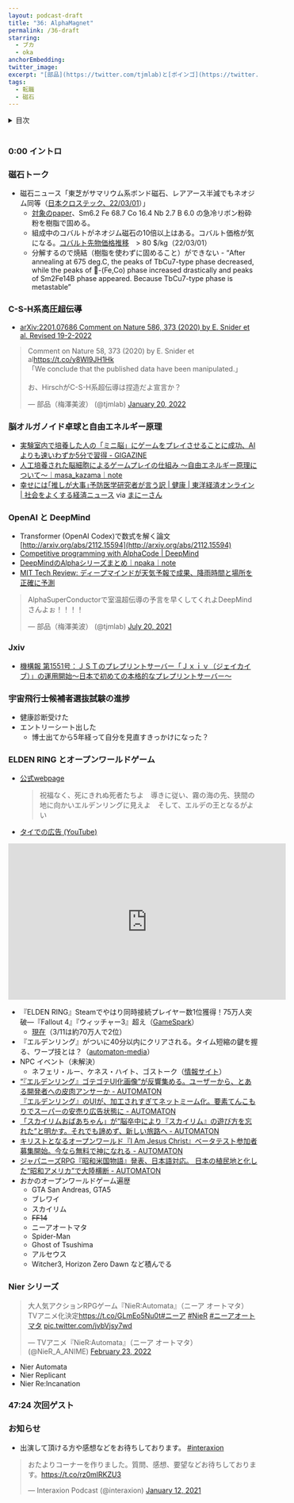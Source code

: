 ```yaml
---
layout: podcast-draft
title: "36: AlphaMagnet"
permalink: /36-draft
starring:
  - ブカ
  - oka
anchorEmbedding: 
twitter_image: 
excerpt: "[部品](https://twitter.com/tjmlab)と[ボインゴ](https://twitter.com/toshakuukan)で転職活動、ぶログでストレス発散、次回ゲストなどについて話しました。"
tags:
  - 転職
  - 磁石
---
```


<details>
<!-- https://github.com/gettalong/kramdown/issues/155#issuecomment-339793629 -->
<summary markdown='span'>目次</summary>
<nav>
  * this unordered seed list will be replaced by toc as unordered list
  {:toc}
<!-- https://stackoverflow.com/a/38419441/11480802 -->
</nav>
</details>
<br>

### 0:00 イントロ

### 磁石トーク

- 磁石ニュース「東芝がサマリウム系ボンド磁石、レアアース半減でもネオジム同等（[日本クロステック、22/03/01](https://xtech.nikkei.com/atcl/nxt/news/18/12324/)）」
  - [対象のpaper](https://papers.ssrn.com/sol3/papers.cfm?abstract_id=4007236)、Sm6.2 Fe 68.7 Co 16.4 Nb 2.7 B 6.0 の急冷リボン粉砕粉を樹脂で固める。
  - 組成中のコバルトがネオジム磁石の10倍以上はある。コバルト価格が気になる。[コバルト先物価格推移](https://jp.tradingeconomics.com/commodity/cobalt)　> 80 $/kg（22/03/01） 
  - 分解するので焼結（樹脂を使わずに固めること）ができない - “After annealing at 675 deg.C, the peaks of TbCu7-type phase decreased, while the peaks of -(Fe,Co) phase increased drastically and peaks of Sm2Fe14B phase appeared. Because TbCu7-type phase is metastable”


### C-S-H系高圧超伝導

- [arXiv:2201.07686 Comment on Nature 586, 373 (2020) by E. Snider et al. Revised 19-2-2022](https://arxiv.org/abs/2201.07686)

<blockquote class="twitter-tweet tw-align-center"><p lang="ja" dir="ltr">Comment on Nature 58, 373 (2020) by E. Snider et al<a href="https://t.co/y8Wl9JH1Hk">https://t.co/y8Wl9JH1Hk</a><br>「We conclude that the published data have been manipulated.」<br><br>お、HirschがC-S-H系超伝導は捏造だよ宣言か？</p>&mdash; 部品（梅澤美波） (@tjmlab) <a href="https://twitter.com/tjmlab/status/1484008168221196290?ref_src=twsrc%5Etfw">January 20, 2022</a>
</blockquote> <script async src="https://platform.twitter.com/widgets.js" charset="utf-8"></script>

### 脳オルガノイド卓球と自由エネルギー原理

- [実験室内で培養した人の「ミニ脳」にゲームをプレイさせることに成功、AIよりも速いわずか5分で習得 - GIGAZINE](https://gigazine.net/news/20211221-human-brain-play-pong-ai/)
- [人工培養された脳細胞によるゲームプレイの仕組み 〜自由エネルギー原理について〜｜masa_kazama｜note](https://note.com/masa_kazama/n/n004e8b4e0d52)
- [幸せには｢推しが大事｣予防医学研究者が言う訳 | 健康 | 東洋経済オンライン | 社会をよくする経済ニュース](https://toyokeizai.net/articles/-/510192) via [まにーさん](https://twitter.com/maraky99)


### OpenAI と DeepMind

- Transformer (OpenAI Codex)で数式を解く論文 [http://arxiv.org/abs/2112.15594](http://arxiv.org/abs/2112.15594)
- [Competitive programming with AlphaCode | DeepMind](https://deepmind.com/blog/article/Competitive-programming-with-AlphaCode)
- [DeepMindのAlphaシリーズまとめ｜npaka｜note](https://note.com/npaka/n/n774f24144cb1)
- [MIT Tech Review: ディープマインドが天気予報で成果、降雨時間と場所を正確に予測](https://www.technologyreview.jp/s/257728/deepminds-ai-predicts-almost-exactly-when-and-where-its-going-to-rain/)

<blockquote class="twitter-tweet tw-align-center"><p lang="ja" dir="ltr">AlphaSuperConductorで室温超伝導の予言を早くしてくれよDeepMindさんよぉ！！！！</p>&mdash; 部品（梅澤美波） (@tjmlab) <a href="https://twitter.com/tjmlab/status/1417441770149797888?ref_src=twsrc%5Etfw">July 20, 2021</a>
</blockquote> <script async src="https://platform.twitter.com/widgets.js" charset="utf-8"></script>


### Jxiv

- [機構報 第1551号：ＪＳＴのプレプリントサーバー「Ｊｘｉｖ（ジェイカイブ）」の運用開始～日本で初めての本格的なプレプリントサーバー～](https://www.jst.go.jp/pr/info/info1551/index.html)

### 宇宙飛行士候補者選抜試験の進捗

- 健康診断受けた
- エントリーシート出した
    - 博士出てから5年経って自分を見直すきっかけになった？

### ELDEN RING とオープンワールドゲーム

- [公式webpage](https://www.eldenring.jp/)  
  >祝福なく、死にきれぬ死者たちよ　導きに従い、霧の海の先、狭間の地に向かいエルデンリングに見えよ　そして、エルデの王となるがよい
- [タイでの広告 (YouTube)](https://youtu.be/Dnaii1piTrM)

<div align="center">
<iframe width="560" height="315" src="https://www.youtube.com/embed/Dnaii1piTrM" title="YouTube video player" frameborder="0" allow="accelerometer; autoplay; clipboard-write; encrypted-media; gyroscope; picture-in-picture" allowfullscreen></iframe>
</div>

- 『ELDEN RING』Steamでやはり同時接続プレイヤー数1位獲得！75万人突破―『Fallout 4』『ウィッチャー3』超え（[GameSpark](https://www.gamespark.jp/article/2022/02/25/116336.html)）
  - [現在](https://store.steampowered.com/stats/)（3/11は約70万人で2位）
- 『エルデンリング』がついに40分以内にクリアされる。タイム短縮の鍵を握る、ワープ技とは？（[automaton-media](https://automaton-media.com/articles/newsjp/20220311-195059/)）
- NPC イベント（未解決）
  - ネフェリ・ルー、ケネス・ハイト、ゴストーク（[情報サイト](https://eldenring.wiki.fextralife.com/Nepheli+Loux)）
- [“『エルデンリング』ゴテゴテUI化画像”が反響集める。ユーザーから、とある開発者への皮肉アンサーか - AUTOMATON](https://automaton-media.com/articles/newsjp/20220307-194505/)  
  [『エルデンリング』のUIが、加工されすぎてネットミーム化。要素てんこもりでスーパーの安売り広告状態に - AUTOMATON](https://automaton-media.com/articles/newsjp/20220310-194945/)
- [「スカイリムおばあちゃん」が“脳卒中により『スカイリム』の遊び方を忘れた”と明かす。それでも諦めず、新しい旅路へ - AUTOMATON](https://automaton-media.com/articles/newsjp/20220309-194796/)
- [キリストとなるオープンワールド『I Am Jesus Christ』ベータテスト参加者募集開始。今なら無料で神になれる - AUTOMATON](https://automaton-media.com/articles/newsjp/20220309-194810/)
- [ジャパニーズRPG『昭和米国物語』発表、日本語対応。 日本の植民地と化した“昭和アメリカ”で大陸横断 - AUTOMATON](https://automaton-media.com/articles/newsjp/20220107-188183/)
- おかのオープンワールドゲーム遍歴
  - GTA San Andreas, GTA5
  - ブレワイ
  - スカイリム
  - ~~FF14~~
  - ニーアオートマタ
  - Spider-Man
  - Ghost of Tsushima
  - アルセウス
  - Witcher3, Horizon Zero Dawn など積んでる


### Nier シリーズ

<blockquote class="twitter-tweet tw-align-center"><p lang="ja" dir="ltr">大人気アクションRPGゲーム『NieR:Automata』（ニーア オートマタ）<br>TVアニメ化決定<a href="https://t.co/GLmEo5Nu0t">https://t.co/GLmEo5Nu0t</a><a href="https://twitter.com/hashtag/%E3%83%8B%E3%83%BC%E3%82%A2?src=hash&amp;ref_src=twsrc%5Etfw">#ニーア</a> <a href="https://twitter.com/hashtag/NieR?src=hash&amp;ref_src=twsrc%5Etfw">#NieR</a> <a href="https://twitter.com/hashtag/%E3%83%8B%E3%83%BC%E3%82%A2%E3%82%AA%E3%83%BC%E3%83%88%E3%83%9E%E3%82%BF?src=hash&amp;ref_src=twsrc%5Etfw">#ニーアオートマタ</a> <a href="https://t.co/jvbVjsy7wd">pic.twitter.com/jvbVjsy7wd</a></p>&mdash; TVアニメ『NieR:Automata』（ニーア オートマタ） (@NieR_A_ANIME) <a href="https://twitter.com/NieR_A_ANIME/status/1496442772244819979?ref_src=twsrc%5Etfw">February 23, 2022</a>
</blockquote> <script async src="https://platform.twitter.com/widgets.js" charset="utf-8"></script>

- Nier Automata
- Nier Replicant
- Nier Re:Incanation


### 47:24 次回ゲスト

### お知らせ

- 出演して頂ける方や感想などをお待ちしております。 [#interaxion](https://twitter.com/hashtag/interaxion)

<blockquote class="twitter-tweet tw-align-center"><p lang="ja" dir="ltr">おたよりコーナーを作りました。質問、感想、要望などお待ちしております。<a href="https://t.co/rz0mlRKZU3">https://t.co/rz0mlRKZU3</a></p>— Interaxion Podcast (@interaxion) <a href="https://twitter.com/interaxion/status/1348936492488421378?ref_src=twsrc%5Etfw">January 12, 2021</a>
</blockquote> <script async src="https://platform.twitter.com/widgets.js" charset="utf-8"></script>
